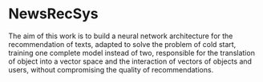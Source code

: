 NewsRecSys
==============================

The aim of this work is to build a neural network architecture for the recommendation of texts,
adapted to solve the problem of cold start, training one complete model instead of two,
responsible for the translation of object into a vector space and the interaction of vectors of
objects and users, without compromising the quality of recommendations.
